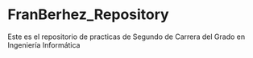 # FranBerhez_Repository

Este es el repositorio de practicas de Segundo de Carrera del Grado en Ingeniería Informática
